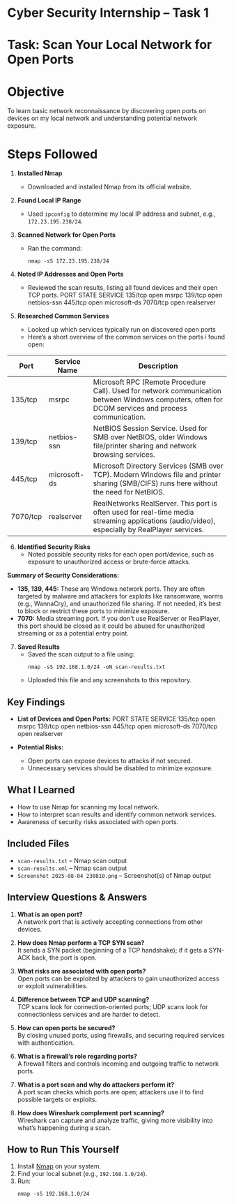 # Cyber Security Internship – Task 1

# Task: Scan Your Local Network for Open Ports

# Objective
To learn basic network reconnaissance by discovering open ports on devices on my local network and understanding potential network exposure.

# Steps Followed

1. **Installed Nmap**
    - Downloaded and installed Nmap from its official website.

2. **Found Local IP Range**
    - Used `ipconfig` to determine my local IP address and subnet, e.g., `172.23.195.238/24`.

3. **Scanned Network for Open Ports**
    - Ran the command:
      ```
      nmap -sS 172.23.195.238/24
      ```
4. **Noted IP Addresses and Open Ports**
    - Reviewed the scan results, listing all found devices and their open TCP ports.
PORT     STATE SERVICE
135/tcp  open  msrpc
139/tcp  open  netbios-ssn
445/tcp  open  microsoft-ds
7070/tcp open  realserver

5. **Researched Common Services**
    - Looked up which services typically run on discovered open ports
    - Here’s a short overview of the common services on the ports i found open:

| Port      | Service Name      | Description                                                                |
|-----------|------------------|-----------------------------------------------------------------------------|
| 135/tcp   | msrpc            | Microsoft RPC (Remote Procedure Call). Used for network communication between Windows computers, often for DCOM services and process communication.  |
| 139/tcp   | netbios-ssn      | NetBIOS Session Service. Used for SMB over NetBIOS, older Windows file/printer sharing and network browsing services.                                |
| 445/tcp   | microsoft-ds     | Microsoft Directory Services (SMB over TCP). Modern Windows file and printer sharing (SMB/CIFS) runs here without the need for NetBIOS.              |
| 7070/tcp  | realserver       | RealNetworks RealServer. This port is often used for real-time media streaming applications (audio/video), especially by RealPlayer services.        |

6. **Identified Security Risks**
    - Noted possible security risks for each open port/device, such as exposure to unauthorized access or brute-force attacks.

**Summary of Security Considerations:**
- **135, 139, 445:** These are Windows network ports. They are often targeted by malware and attackers for exploits like ransomware, worms (e.g., WannaCry), and unauthorized file sharing. If not needed, it’s best to block or restrict these ports to minimize exposure.
- **7070:** Media streaming port. If you don't use RealServer or RealPlayer, this port should be closed as it could be abused for unauthorized streaming or as a potential entry point.

7. **Saved Results**
    - Saved the scan output to a file using:
      ```
      nmap -sS 192.168.1.0/24 -oN scan-results.txt
      ```
    - Uploaded this file and any screenshots to this repository.

## Key Findings

- **List of Devices and Open Ports:**
PORT     STATE SERVICE
135/tcp  open  msrpc
139/tcp  open  netbios-ssn
445/tcp  open  microsoft-ds
7070/tcp open  realserver
  
- **Potential Risks:**
    - Open ports can expose devices to attacks if not secured.
    - Unnecessary services should be disabled to minimize exposure.

## What I Learned

- How to use Nmap for scanning my local network.
- How to interpret scan results and identify common network services.
- Awareness of security risks associated with open ports.

## Included Files

- `scan-results.txt` – Nmap scan output
- `scan-results.xml` – Nmap scan output
- `Screenshot 2025-08-04 230810.png` – Screenshot(s) of Nmap output


## Interview Questions & Answers

1. **What is an open port?**  
   A network port that is actively accepting connections from other devices.

2. **How does Nmap perform a TCP SYN scan?**  
   It sends a SYN packet (beginning of a TCP handshake); if it gets a SYN-ACK back, the port is open.

3. **What risks are associated with open ports?**  
   Open ports can be exploited by attackers to gain unauthorized access or exploit vulnerabilities.

4. **Difference between TCP and UDP scanning?**  
   TCP scans look for connection-oriented ports; UDP scans look for connectionless services and are harder to detect.

5. **How can open ports be secured?**  
   By closing unused ports, using firewalls, and securing required services with authentication.

6. **What is a firewall’s role regarding ports?**  
   A firewall filters and controls incoming and outgoing traffic to network ports.

7. **What is a port scan and why do attackers perform it?**  
   A port scan checks which ports are open; attackers use it to find possible targets or exploits.

8. **How does Wireshark complement port scanning?**  
   Wireshark can capture and analyze traffic, giving more visibility into what’s happening during a scan.

## How to Run This Yourself

1. Install [Nmap](https://nmap.org/) on your system.
2. Find your local subnet (e.g., `192.168.1.0/24`).
3. Run:  
   ```
   nmap -sS 192.168.1.0/24
   ```
